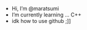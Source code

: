 - Hi, I’m @maratsumi
- I’m currently learning ... C++
- idk how to use github ;]]

<!---
maratsumi is a ✨ special ✨ repository because its `README.md` (this file) appears on your GitHub profile.
You can click the Preview link to take a look at your changes.
--->
